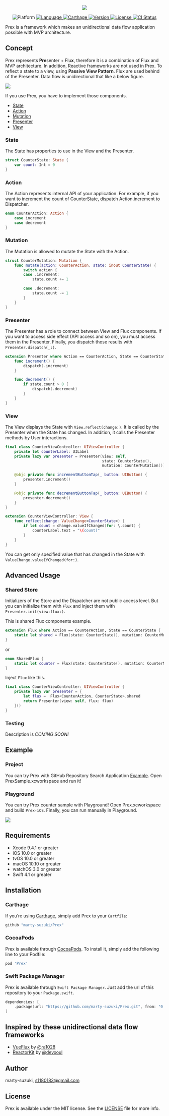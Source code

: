 
<p align="center">
  <img src="./Images/prex.png">
</p>
<p align="center">
  <img src="http://img.shields.io/badge/platform-iOS%20|%20tvOS%20|%20macOS%20|%20watchOS-blue.svg?style=flat" alt="Platform" />
  <a href="https://developer.apple.com/swift">
    <img src="http://img.shields.io/badge/Swift-4.1%20|%204.2-brightgreen.svg?style=flat" alt="Language">
  </a>
  <a href="https://github.com/Carthage/Carthage">
    <img src="https://img.shields.io/badge/Carthage-compatible-4BC51D.svg?style=flat" alt="Carthage">
  </a>
  <a href="https://cocoapods.org/pods/Prex">
    <img src="https://img.shields.io/cocoapods/v/Prex.svg?style=flat" alt="Version">
  </a>
  <a href="https://cocoapods.org/pods/Prex">
    <img src="https://img.shields.io/cocoapods/l/Prex.svg?style=flat" alt="License">
  </a>
  <a href="https://travis-ci.org/marty-suzuki/Prex">
    <img src="https://img.shields.io/travis/marty-suzuki/Prex.svg?style=flat" alt="CI Status">
  </a>
</p>

Prex is a framework which makes an unidirectional data flow application possible with MVP architecture.

## Concept

Prex represents **Pre**senter + Flu**x**, therefore it is a combination of Flux and MVP architecture.
In addition, Reactive frameworks are not used in Prex.
To reflect a state to a view, using **Passive View Pattern**.
Flux are used behind of the Presenter.
Data flow is unidirectional that like a below figure.

![](./Images/data-flow.png)

If you use Prex, you have to implement those components.

- [State](#state)
- [Action](#action)
- [Mutation](#mutation)
- [Presenter](#presenter)
- [View](#view)

### State

The State has properties to use in the View and the Presenter.

```swift
struct CounterState: State {
    var count: Int = 0
}
```

### Action

The Action represents internal API of your application.
For example, if you want to increment the count of CounterState, dispatch Action.increment to Dispatcher.

```swift
enum CounterAction: Action {
    case increment
    case decrement
}
```

### Mutation

The Mutation is allowed to mutate the State with the Action.

```swift
struct CounterMutation: Mutation {
    func mutate(action: CounterAction, state: inout CounterState) {
        switch action {
        case .increment:
            state.count += 1

        case .decrement:
            state.count -= 1
        }
    }
}
```

### Presenter

The Presenter has a role to connect between View and Flux components.
If you want to access side effect (API access and so on), you must access them in the Presenter.
Finally, you dispatch those results with `Presenter.dispatch(_:)`.

```swift
extension Presenter where Action == CounterAction, State == CounterState {
    func increment() {
        dispatch(.increment)
    }

    func decrement() {
        if state.count > 0 {
            dispatch(.decrement)
        }
    }
}
```

### View

The View displays the State with `View.reflect(change:)`.
It is called by the Presenter when the State has changed.
In addition, it calls the Presenter methods by User interactions.

```swift
final class CounterViewController: UIViewController {
    private let counterLabel: UILabel
    private lazy var presenter = Presenter(view: self,
                                           state: CounterState(),
                                           mutation: CounterMutation())

    @objc private func incrementButtonTap(_ button: UIButton) {
        presenter.increment()
    }

    @objc private func decrementButtonTap(_ button: UIButton) {
        presenter.decrement()
    }
}

extension CounterViewController: View {
    func reflect(change: ValueChange<CounterState>) {
        if let count = change.valueIfChanged(for: \.count) {
            counterLabel.text = "\(count)"
        }
    }
}
```

You can get only specified value that has changed in the State with `ValueChange.valueIfChanged(for:)`.

## Advanced Usage

### Shared Store

Initializers of the Store and the Dispatcher are not public access level.
But you can initialize them with `Flux` and inject them with `Presenter.init(view:flux:)`.

This is shared Flux components example.

```swift
extension Flux where Action == CounterAction, State == CounterState {
    static let shared = Flux(state: CounterState(), mutation: CounterMutation())
}
```

or

```swift
enum SharedFlux {
    static let counter = Flux(state: CounterState(), mutation: CounterMutation())
}
```

Inject `Flux` like this.

```swift
final class CounterViewController: UIViewController {
    private lazy var presenter = {
        let flux =  Flux<CounterAction, CounterState>.shared
        return Presenter(view: self, flux: flux)
    }()
}
```

### Testing

Description is *COMING SOON!*


## Example

### Project

You can try Prex with GitHub Repository Search Application [Example](./Example).
Open PrexSample.xcworkspace and run it!

### Playground

You can try Prex counter sample with Playground!
Open Prex.xcworkspace and build `Prex-iOS`.
Finally, you can run manually in Playground.

![](./Images/playground.png)

## Requirements
- Xcode 9.4.1 or greater
- iOS 10.0 or greater
- tvOS 10.0 or greater
- macOS 10.10 or greater
- watchOS 3.0 or greater
- Swift 4.1 or greater

## Installation

### Carthage

If you’re using [Carthage](https://github.com/Carthage/Carthage), simply add Prex to your `Cartfile`:

```ruby
github "marty-suzuki/Prex"
```

### CocoaPods

Prex is available through [CocoaPods](https://cocoapods.org). To install it, simply add the following line to your Podfile:

```ruby
pod 'Prex'
```

### Swift Package Manager

Prex is available through `Swift Package Manager`. Just add the url of this repository to your `Package.swift`.

```Package.swift
dependencies: [
    .package(url: "https://github.com/marty-suzuki/Prex.git", from: "0.1.1")
]
```

## Inspired by these unidirectional data flow frameworks

- [VueFlux](https://github.com/ra1028/VueFlux) by [@ra1028](https://github.com/ra1028/VueFlux)
- [ReactorKit](https://github.com/ReactorKit/ReactorKit) by [@devxoul](https://github.com/devxoul)

## Author

marty-suzuki, s1180183@gmail.com

## License

Prex is available under the MIT license. See the [LICENSE](./LICENSE) file for more info.
